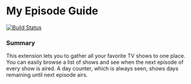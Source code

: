 # My Episode Guide

[![Build Status](https://travis-ci.org/2m/my_episode_guide.svg?branch=master)](https://travis-ci.org/2m/my_episode_guide)

### Summary
This extension lets you to gather all your favorite TV shows to one place. You can easily browse a list of shows and see when the next episode of every show is aired. A day counter, which is always seen, shows days remaining until next episode airs.
